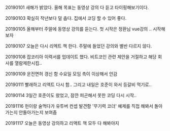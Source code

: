 20190101 새해가 밝았다. 올해 목표는 동영상 강의 다 듣고 타이핑해보기이다.

20190103 확실히 작년보다 덜 춥다. 집에서 코딩 할 수 있어 좋다. 

20190105 올해부터 주말에 동영상 강의를 듣는다. 첫 시작은 정환님 vue강의 .. 시작해보자

20190107 오늘은 다시 리엑트 책 한다. 주말에 들었던 강의와 별반 다르지 않다. 

20190108 잡코리아 이력서를 업데이트 했다. 비트코인 관련 제안을 거절하고 해당 회사를 열람제한시킴..

20190109 운전면허 갱신 함 수요일 모임 촉이 이상해서 안감

20190111 빨래하고 리액트 다시 함.. 그리고 내일은 호준이 와서 등갈비 먹기로..

20190114 3일간 호준이도 왔었고, 잠깐 피곤해서 못한 코딩 다시 시작..

20191116 헌이랑 술먹다가 유투버 컨셉 발견함 '무기력 코더' 예제를 직접 해봐서 돌아가는지 안돌아가는지 보여줌

20191117 오늘은 동영상 강의하고 리액트 책 모두 다 해봐야지
